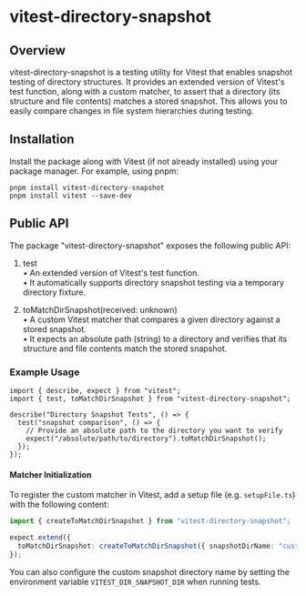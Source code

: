 # vitest-directory-snapshot

## Overview

vitest-directory-snapshot is a testing utility for Vitest that enables snapshot testing of directory structures. It provides an extended version of Vitest's test function, along with a custom matcher, to assert that a directory (its structure and file contents) matches a stored snapshot. This allows you to easily compare changes in file system hierarchies during testing.

## Installation

Install the package along with Vitest (if not already installed) using your package manager. For example, using pnpm:

    pnpm install vitest-directory-snapshot
    pnpm install vitest --save-dev

## Public API

The package "vitest-directory-snapshot" exposes the following public API:

1. test  
 • An extended version of Vitest's test function.  
 • It automatically supports directory snapshot testing via a temporary directory fixture.

2. toMatchDirSnapshot(received: unknown)  
 • A custom Vitest matcher that compares a given directory against a stored snapshot.  
 • It expects an absolute path (string) to a directory and verifies that its structure and file contents match the stored snapshot.

### Example Usage

    import { describe, expect } from "vitest";
    import { test, toMatchDirSnapshot } from "vitest-directory-snapshot";
    
    describe("Directory Snapshot Tests", () => {
      test("snapshot comparison", () => {
        // Provide an absolute path to the directory you want to verify
        expect("/absolute/path/to/directory").toMatchDirSnapshot();
      });
    });

#### Matcher Initialization

To register the custom matcher in Vitest, add a setup file (e.g. `setupFile.ts`) with the following content:

```ts
import { createToMatchDirSnapshot } from "vitest-directory-snapshot";

expect.extend({
  toMatchDirSnapshot: createToMatchDirSnapshot({ snapshotDirName: "custom_snapshots" }),
});
```

You can also configure the custom snapshot directory name by setting the environment variable `VITEST_DIR_SNAPSHOT_DIR` when running tests.
